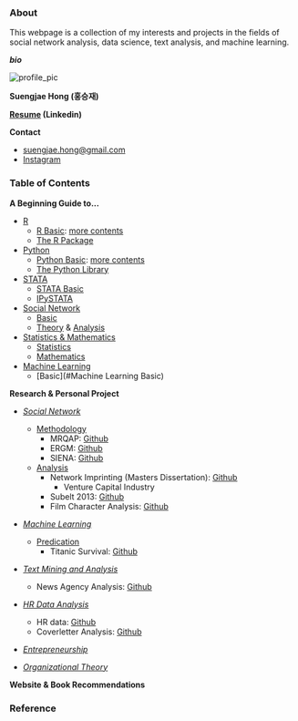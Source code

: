 ### About

This webpage is a collection of my interests and projects in the fields of social network analysis, data science, text analysis, and machine learning. 

<b><i> bio </i></b> 

![profile_pic](http://res.cloudinary.com/djemws8d8/image/upload/c_scale,w_150/v1527602031/KakaoTalk_20180529_225037917.jpg)

<b>Suengjae Hong (홍승재)</b>

<b> [Resume](https://www.linkedin.com/in/suengjaehong/) (Linkedin)</b>

<b>Contact </b>
- <suengjae.hong@gmail.com>
- [Instagram](https://www.instagram.com/suengj/)


### Table of Contents
<b> A Beginning Guide to... </b>
- [R]()
	- [R Basic](https://github.com/suengj/R_basic/blob/master/README.md): [more contents](https://github.com/suengj/R_basic)
	- [The R Package]()
- [Python]()
	- [Python Basic](https://github.com/suengj/Python_basic/blob/master/README.md): [more contents](https://github.com/suengj/Python_basic)
	- [The Python Library]()
- [STATA]()
	- [STATA Basic](https://github.com/suengj/STATA_basic/blob/master/README.md)
	- [IPySTATA]()
- [Social Network]()
	- [Basic]()
	- [Theory]() & [Analysis]()
- [Statistics & Mathematics]()
	- [Statistics]()
	- [Mathematics]()
- [Machine Learning]()
	- [Basic](#Machine Learning Basic)


<b> Research & Personal Project </b>

- <i> [Social Network]() </i>
	- [Methodology]()
		- MRQAP: [Github]()
		- ERGM: [Github](https://github.com/suengj/siena-ergm)
		- SIENA: [Github](https://github.com/suengj/siena-ergm)
	- [Analysis]()
		- Network Imprinting (Masters Dissertation): [Github]()
			- Venture Capital Industry
		- Subelt 2013: [Github](https://github.com/suengj/sunbelt2013)
		- Film Character Analysis: [Github](https://github.com/suengj/film_char_network)


- <i> [Machine Learning]() </i>
	- [Predication]()
		- Titanic Survival: [Github](https://github.com/suengj/titanic_survival)


- <i> [Text Mining and Analysis]() </i>
	- News Agency Analysis: [Github](https://github.com/suengj/News-Agency-Similarity)


- <i> [HR Data Analysis]() </i>
	- HR data: [Github](https://github.com/suengj/hr_data)
	- Coverletter Analysis: [Github](https://github.com/suengj/film_char_network)


- <i> [Entrepreneurship]() </i>

- <i> [Organizational Theory]() </i>

<b> Website & Book Recommendations </b>

### Reference

